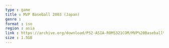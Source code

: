 ```yaml
---
type : game
title : MVP Baseball 2003 (Japan)
genre : 
format : iso
region : asia
link : https://archive.org/download/PS2-ASIA-ROMS321COM/MVP%20Baseball%202003%20%28Japan%29.7z
size : 1.5GB
---
```

